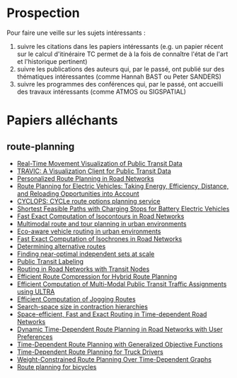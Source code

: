 # Prospection

Pour faire une veille sur les sujets intéressants :

1. suivre les citations dans les papiers intéressants (e.g. un papier récent sur le calcul d'itinéraire TC permet de à la fois de connaître l'état de l'art et l'historique pertinent)
2. suivre les publications des auteurs qui, par le passé, ont publié sur des thématiques intéressantes (comme Hannah BAST ou Peter SANDERS)
3. suivre les programmes des conférences qui, par le passé, ont accueilli des travaux intéressants (comme ATMOS ou SIGSPATIAL)

# Papiers alléchants

## route-planning

- [Real-Time Movement Visualization of Public Transit Data](https://ad-publications.cs.uni-freiburg.de/SIGSPATIAL_Movement_Visualization_BBS_2014.pdf)
- [TRAVIC: A Visualization Client for Public Transit Data](https://ad-publications.cs.uni-freiburg.de/SIGSPATIAL_TRAVIC_BBS_2014.pdf)
- [Personalized Route Planning in Road Networks](https://ad-publications.cs.uni-freiburg.de/GIS_personal_FS_2015.pdf)
- [Route Planning for Electric Vehicles: Taking Energy, Efficiency, Distance, and Reloading Opportunities into Account](https://ad-publications.cs.uni-freiburg.de/Route_planning_electric_vehicles_2015.pdf)
- [CYCLOPS: CYCLe route options planning service](https://www.researchgate.net/publication/328947124_CYCLOPS_CYCLe_route_options_planning_service)
- [Shortest Feasible Paths with Charging Stops for Battery Electric Vehicles](https://www.researchgate.net/publication/336734802_Shortest_Feasible_Paths_with_Charging_Stops_for_Battery_Electric_Vehicles)
- [Fast Exact Computation of Isocontours in Road Networks](https://www.researchgate.net/publication/336576218_Fast_Exact_Computation_of_Isocontours_in_Road_Networks)
- [Multimodal route and tour planning in urban environments](https://www.researchgate.net/publication/319475474_Multimodal_route_and_tour_planning_in_urban_environments)
- [Eco-aware vehicle routing in urban environments](https://www.researchgate.net/publication/319475935_Eco-aware_vehicle_routing_in_urban_environments)
- [Fast Exact Computation of Isochrones in Road Networks](https://www.researchgate.net/publication/303704824_Fast_Exact_Computation_of_Isochrones_in_Road_Networks)
- [Determining alternative routes](https://www.researchgate.net/publication/302684371_Determining_alternative_routes)
- [Finding near-optimal independent sets at scale](https://www.researchgate.net/publication/317756946_Finding_near-optimal_independent_sets_at_scale)
- [Public Transit Labeling](https://www.researchgate.net/publication/275974379_Public_Transit_Labeling)
- [Routing in Road Networks with Transit Nodes](https://www.researchgate.net/publication/303226449_Routing_in_Road_Networks_with_Transit_Nodes)
- [Efficient Route Compression for Hybrid Route Planning](https://www.researchgate.net/publication/262321424_Efficient_Route_Compression_for_Hybrid_Route_Planning)
- [Efficient Computation of Multi-Modal Public Transit Traffic Assignments using ULTRA](https://www.researchgate.net/publication/337230131_Efficient_Computation_of_Multi-Modal_Public_Transit_Traffic_Assignments_using_ULTRA)
- [Efficient Computation of Jogging Routes](https://www.researchgate.net/publication/296671294_Efficient_Computation_of_Jogging_Routes)
- [Search-space size in contraction hierarchies](https://www.researchgate.net/publication/305384929_Search-space_size_in_contraction_hierarchies)
- [Space-efficient, Fast and Exact Routing in Time-dependent Road Networks](https://www.researchgate.net/publication/336868895_Space-efficient_Fast_and_Exact_Routing_in_Time-dependent_Road_Networks)
- [Dynamic Time-Dependent Route Planning in Road Networks with User Preferences](https://link.springer.com/chapter/10.1007/978-3-319-38851-9_3)
- [Time-Dependent Route Planning with Generalized Objective Functions](https://link.springer.com/chapter/10.1007/978-3-642-33090-2_16)
- [Time-Dependent Route Planning for Truck Drivers](https://link.springer.com/chapter/10.1007/978-3-319-68496-3_8)
- [Weight-Constrained Route Planning Over Time-Dependent Graphs](https://ieeexplore.ieee.org/abstract/document/8731574)
- [Route planning for bicycles](https://www.researchgate.net/publication/285203978_Route_planning_for_bicycles_-_Exact_constrained_shortest_paths_made_practical_via_contraction_hierarchy)

